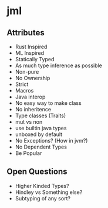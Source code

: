 # jml


## Attributes
- Rust Inspired
- ML Inspired
- Statically Typed
- As much type inference as possible
- Non-pure
- No Ownership
- Strict
- Macros
- Java interop
- No easy way to make class
- No inheritence
- Type classes (Traits)
- mut vs non
- use builtin java types
- unboxed by default
- No Exceptions? (How in jvm?)
- No Dependent Types
- Be Popular


## Open Questions
- Higher Kinded Types?
- Hindley vs Something else?
- Subtyping of any sort?


